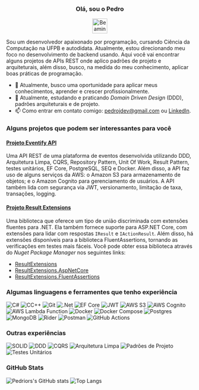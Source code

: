 <div align="center">
  <h3>Olá, sou o Pedro</h3>
  <img src="https://raw.githubusercontent.com/Tarikul-Islam-Anik/Animated-Fluent-Emojis/master/Emojis/Smilies/Beaming%20Face%20with%20Smiling%20Eyes.png" alt="Beaming Face with Smiling Eyes" width="40" height="40" />
</div>

Sou um desenvolvedor apaixonado por programação, cursando Ciência da Computação na UFPB e autodidata. Atualmente, estou direcionando meu foco no desenvolvimento de backend usando. Aqui você vai encontrar alguns projetos de APIs REST onde aplico padrões de projeto e arquiteturais, além disso, busco, na medida do meu conhecimento, aplicar boas práticas de programação.

- 🔭 Atualmente, busco uma oportunidade para aplicar meus conhecimentos, aprender e crescer profissionalmente.
- 🎯 Atualmente, estudando e praticando _Domain Driven Design_ (DDD), padrões arquiteturais e de projeto.
- 📫 Como entrar em contato comigo: pedrojdev@gmail.com ou [LinkedIn](https://www.linkedin.com/in/pedrojdev).

### Alguns projetos que podem ser interessantes para você

#### [Projeto Eventify API](https://github.com/pedrior/eventify-api)

Uma API REST de uma plataforma de eventos desenvolvida utilizando DDD, Arquitetura Limpa, CQRS, Repository Pattern, Unit Of Work, Result Pattern, testes unitários, EF Core, PostgreSQL, SEQ e Docker. Além disso, a API faz uso de alguns serviços da AWS: o Amazon S3 para armazenamento de objetos; e o Amazon Cognito para gerenciamento de usuários. A API também lida com segurança via JWT, versionamento, limitação de taxa, transações, logging.

#### [Projeto Result Extensions](https://github.com/pedrior/result-extensions)

Uma biblioteca que oferece um tipo de união discriminada com extensões fluentes para .NET. Ela também fornece suporte para ASP.NET Core, com extensões para lidar com respostas `IResult` e `IActionResult`. Além disso, há extensões disponíveis para a biblioteca FluentAssertions, tornando as verificações em testes mais fáceis. Você pode obter essa biblioteca através do _Nuget Package Manager_ nos seguintes links:

- [ResultExtensions](https://www.nuget.org/packages/ResultExtensions)
- [ResultExtensions.AspNetCore](https://www.nuget.org/packages/ResultExtensions.AspNetCore)
- [ResultExtensions.FluentAssertions](https://www.nuget.org/packages/ResultExtensions.FluentAssertions)

### Algumas linguagens e ferramentes que tenho experiência

![C#](https://img.shields.io/badge/c%23-%23239120.svg?style=for-the-badge&logo=csharp&logoColor=white)
![CC++](https://img.shields.io/badge/c/c++-%2300599C.svg?style=for-the-badge&logo=c%2B%2B&logoColor=white)
![Git](https://img.shields.io/badge/git-%23F05033.svg?style=for-the-badge&logo=git&logoColor=white)
![.Net](https://img.shields.io/badge/.NET-5C2D91?style=for-the-badge&logo=.net&logoColor=white)
![EF Core](https://img.shields.io/badge/EF%20Core-5C2D91?style=for-the-badge&logo=.net&logoColor=white)
![JWT](https://img.shields.io/badge/JWT-black?style=for-the-badge&logo=JSON%20web%20tokens)
![AWS S3](https://img.shields.io/badge/AWS%20S3-%23FF9900.svg?style=for-the-badge&logo=amazon-aws&logoColor=white)
![AWS Cognito](https://img.shields.io/badge/AWS%20Cognito-%23FF9900.svg?style=for-the-badge&logo=amazon-aws&logoColor=white)
![AWS Lambda Function](https://img.shields.io/badge/AWS%20Lambda-%23FF9900.svg?style=for-the-badge&logo=amazon-aws&logoColor=white)
![Docker](https://img.shields.io/badge/docker-%230db7ed.svg?style=for-the-badge&logo=docker&logoColor=white)
![Docker Compose](https://img.shields.io/badge/docker%20compose-%230db7ed.svg?style=for-the-badge&logo=docker&logoColor=white)
![Postgres](https://img.shields.io/badge/postgres-%23316192.svg?style=for-the-badge&logo=postgresql&logoColor=white)
![MongoDB](https://img.shields.io/badge/MongoDB-%234ea94b.svg?style=for-the-badge&logo=mongodb&logoColor=white)
![Rider](https://img.shields.io/badge/Rider-000000.svg?style=for-the-badge&logo=Rider&logoColor=white&color=black&labelColor=crimson)
![Postman](https://img.shields.io/badge/Postman-FF6C37?style=for-the-badge&logo=postman&logoColor=white)
![GitHub Actions](https://img.shields.io/badge/github%20actions-%232671E5.svg?style=for-the-badge&logo=githubactions&logoColor=white)

### Outras experiências

![SOLID](https://img.shields.io/badge/SOLID-FF0800?style=for-the-badge)
![DDD](https://img.shields.io/badge/DDD-FFA500F?style=for-the-badge)
![CQRS](https://img.shields.io/badge/CQRS-F2003C?style=for-the-badge)
![Arquitetura Limpa](https://img.shields.io/badge/Arquitetura%20Limpa-007FFF?style=for-the-badge)
![Padrões de Projeto](https://img.shields.io/badge/Padrões%20de%20Projeto-3B00DB?style=for-the-badge)
![Testes Unitários](https://img.shields.io/badge/Testes%20Unitarios-114B5F?style=for-the-badge)

### GitHub Stats

![Pedriors's GitHub stats](https://github-readme-stats.vercel.app/api?username=pedrior&show_icons=true&theme=white)
![Top Langs](https://github-readme-stats.vercel.app/api/top-langs/?username=pedrior&hide=jupyter%20notebook&layout=compact)
